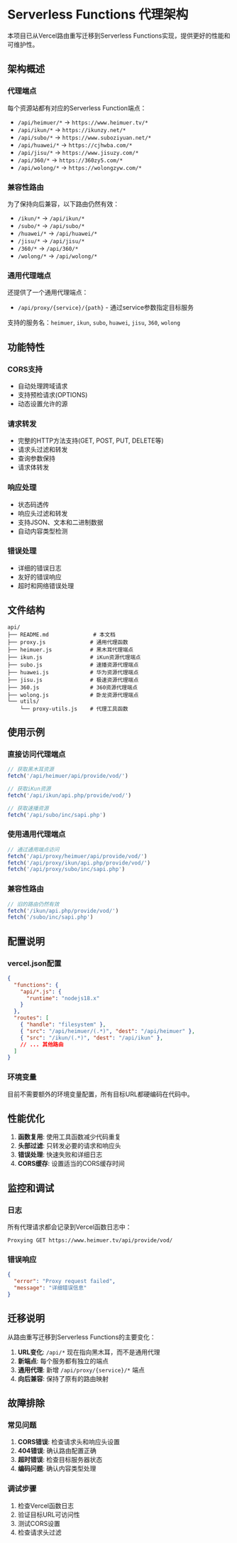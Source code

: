 # Serverless Functions 代理架构

本项目已从Vercel路由重写迁移到Serverless Functions实现，提供更好的性能和可维护性。

## 架构概述

### 代理端点

每个资源站都有对应的Serverless Function端点：

- `/api/heimuer/*` → `https://www.heimuer.tv/*`
- `/api/ikun/*` → `https://ikunzy.net/*`
- `/api/subo/*` → `https://www.suboziyuan.net/*`
- `/api/huawei/*` → `https://cjhwba.com/*`
- `/api/jisu/*` → `https://www.jisuzy.com/*`
- `/api/360/*` → `https://360zy5.com/*`
- `/api/wolong/*` → `https://wolongzyw.com/*`

### 兼容性路由

为了保持向后兼容，以下路由仍然有效：

- `/ikun/*` → `/api/ikun/*`
- `/subo/*` → `/api/subo/*`
- `/huawei/*` → `/api/huawei/*`
- `/jisu/*` → `/api/jisu/*`
- `/360/*` → `/api/360/*`
- `/wolong/*` → `/api/wolong/*`

### 通用代理端点

还提供了一个通用代理端点：

- `/api/proxy/{service}/{path}` - 通过service参数指定目标服务

支持的服务名：`heimuer`, `ikun`, `subo`, `huawei`, `jisu`, `360`, `wolong`

## 功能特性

### CORS支持
- 自动处理跨域请求
- 支持预检请求(OPTIONS)
- 动态设置允许的源

### 请求转发
- 完整的HTTP方法支持(GET, POST, PUT, DELETE等)
- 请求头过滤和转发
- 查询参数保持
- 请求体转发

### 响应处理
- 状态码透传
- 响应头过滤和转发
- 支持JSON、文本和二进制数据
- 自动内容类型检测

### 错误处理
- 详细的错误日志
- 友好的错误响应
- 超时和网络错误处理

## 文件结构

```
api/
├── README.md              # 本文档
├── proxy.js              # 通用代理函数
├── heimuer.js            # 黑木耳代理端点
├── ikun.js               # iKun资源代理端点
├── subo.js               # 速播资源代理端点
├── huawei.js             # 华为资源代理端点
├── jisu.js               # 极速资源代理端点
├── 360.js                # 360资源代理端点
├── wolong.js             # 卧龙资源代理端点
└── utils/
    └── proxy-utils.js    # 代理工具函数
```

## 使用示例

### 直接访问代理端点
```javascript
// 获取黑木耳资源
fetch('/api/heimuer/api/provide/vod/')

// 获取iKun资源
fetch('/api/ikun/api.php/provide/vod/')

// 获取速播资源
fetch('/api/subo/inc/sapi.php')
```

### 使用通用代理端点
```javascript
// 通过通用端点访问
fetch('/api/proxy/heimuer/api/provide/vod/')
fetch('/api/proxy/ikun/api.php/provide/vod/')
fetch('/api/proxy/subo/inc/sapi.php')
```

### 兼容性路由
```javascript
// 旧的路由仍然有效
fetch('/ikun/api.php/provide/vod/')
fetch('/subo/inc/sapi.php')
```

## 配置说明

### vercel.json配置

```json
{
  "functions": {
    "api/*.js": {
      "runtime": "nodejs18.x"
    }
  },
  "routes": [
    { "handle": "filesystem" },
    { "src": "/api/heimuer/(.*)", "dest": "/api/heimuer" },
    { "src": "/ikun/(.*)", "dest": "/api/ikun" },
    // ... 其他路由
  ]
}
```

### 环境变量

目前不需要额外的环境变量配置，所有目标URL都硬编码在代码中。

## 性能优化

1. **函数复用**: 使用工具函数减少代码重复
2. **头部过滤**: 只转发必要的请求和响应头
3. **错误处理**: 快速失败和详细日志
4. **CORS缓存**: 设置适当的CORS缓存时间

## 监控和调试

### 日志
所有代理请求都会记录到Vercel函数日志中：
```
Proxying GET https://www.heimuer.tv/api/provide/vod/
```

### 错误响应
```json
{
  "error": "Proxy request failed",
  "message": "详细错误信息"
}
```

## 迁移说明

从路由重写迁移到Serverless Functions的主要变化：

1. **URL变化**: `/api/*` 现在指向黑木耳，而不是通用代理
2. **新端点**: 每个服务都有独立的端点
3. **通用代理**: 新增 `/api/proxy/{service}/*` 端点
4. **向后兼容**: 保持了原有的路由映射

## 故障排除

### 常见问题

1. **CORS错误**: 检查请求头和响应头设置
2. **404错误**: 确认路由配置正确
3. **超时错误**: 检查目标服务器状态
4. **编码问题**: 确认内容类型处理

### 调试步骤

1. 检查Vercel函数日志
2. 验证目标URL可访问性
3. 测试CORS设置
4. 检查请求头过滤
